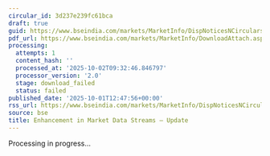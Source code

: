 ```yaml
---
circular_id: 3d237e239fc61bca
draft: true
guid: https://www.bseindia.com/markets/MarketInfo/DispNoticesNCirculars.aspx?Noticeid={23F3E5D2-4F86-401A-A793-DF6B0849C66A}&noticeno=20251001-50&dt=10/01/2025&icount=50&totcount=83&flag=0
pdf_url: https://www.bseindia.com/markets/MarketInfo/DownloadAttach.aspx?id=20251001-50&attachedId=
processing:
  attempts: 1
  content_hash: ''
  processed_at: '2025-10-02T09:32:46.846797'
  processor_version: '2.0'
  stage: download_failed
  status: failed
published_date: '2025-10-01T12:47:56+00:00'
rss_url: https://www.bseindia.com/markets/MarketInfo/DispNoticesNCirculars.aspx?Noticeid={23F3E5D2-4F86-401A-A793-DF6B0849C66A}&noticeno=20251001-50&dt=10/01/2025&icount=50&totcount=83&flag=0
source: bse
title: Enhancement in Market Data Streams – Update
---
```


Processing in progress...